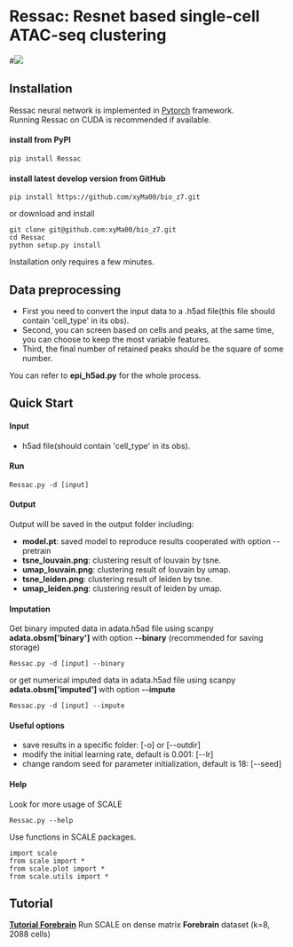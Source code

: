 # Ressac: Resnet based single-cell ATAC-seq clustering

#![](https://github.com/xyMa00/bio_z7/wiki/png/RES_ATACseq_model.png)


## Installation  

Ressac neural network is implemented in [Pytorch](https://pytorch.org/) framework.  
Running Ressac on CUDA is recommended if available.   

#### install from PyPI

    pip install Ressac

#### install latest develop version from GitHub
    pip install https://github.com/xyMa00/bio_z7.git
or download and install

	git clone git@github.com:xyMa00/bio_z7.git
	cd Ressac
	python setup.py install
    
Installation only requires a few minutes.  

## Data preprocessing
* First you need to convert the input data to a .h5ad file(this file should contain 'cell_type' in its obs).
* Second, you can screen based on cells and peaks, at the same time, you can choose to keep the most variable features.
* Third, the final number of retained peaks should be the square of some number.

You can refer to **epi_h5ad.py** for the whole process.


## Quick Start

#### Input
* h5ad file(should contain 'cell_type' in its obs).

#### Run 

    Ressac.py -d [input]

#### Output
Output will be saved in the output folder including:
* **model.pt**:  saved model to reproduce results cooperated with option --pretrain
* **tsne_louvain.png**:  clustering result of louvain by tsne.
* **umap_louvain.png**:  clustering result of louvain by umap.
* **tsne_leiden.png**:  clustering result of leiden by tsne.
* **umap_leiden.png**:  clustering result of leiden by umap.

#### Imputation  
Get binary imputed data in adata.h5ad file using scanpy **adata.obsm['binary']** with option **--binary** (recommended for saving storage)

    Ressac.py -d [input] --binary  
    
or get numerical imputed data in adata.h5ad file using scanpy **adata.obsm['imputed']** with option **--impute**

    Ressac.py -d [input] --impute
     
#### Useful options  
* save results in a specific folder: [-o] or [--outdir] 
* modify the initial learning rate, default is 0.001: [--lr]  
* change random seed for parameter initialization, default is 18: [--seed]


#### Help
Look for more usage of SCALE

	Ressac.py --help 

Use functions in SCALE packages.

	import scale
	from scale import *
	from scale.plot import *
	from scale.utils import *
	

## Tutorial
**[Tutorial Forebrain](https://github.com/xyMa00/bio_z7/wiki/Forebrain)**   Run SCALE on dense matrix **Forebrain** dataset (k=8, 2088 cells)
